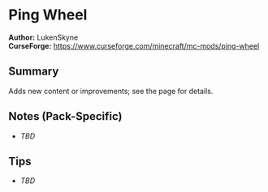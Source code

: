 # Ping Wheel

**Author:** LukenSkyne  
**CurseForge:** https://www.curseforge.com/minecraft/mc-mods/ping-wheel

## Summary
Adds new content or improvements; see the page for details.

## Notes (Pack-Specific)
- _TBD_

## Tips
- _TBD_

